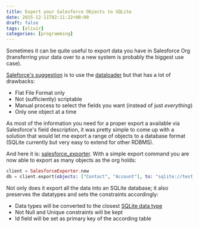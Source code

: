 ```yaml
---
title: Export your Salesforce Objects to SQLite
date: 2015-12-11T02:11:22+00:00
draft: false
tags: [elixir]
categories: [programming]
---
```


Sometimes it can be quite useful to export data you have in Salesforce Org (transferring your data over to a new system is probably the biggest use case).

[Saleforce's suggestion](https://help.salesforce.com/HTViewHelpDoc?id=exporting_data.htm) is to use the [dataloader](http://dataloader.io) but that has a lot of drawbacks:

- Flat File Format only
- Not (sufficiently) scriptable
- Manual process to select the fields you want (instead of just *everything*)
- Only one object at a time

As most of the information you need for a proper export a available via Salesforce's field description, it was pretty simple to come up with a solution that would let me export a range of objects to a database format (SQLite currently but very easy to extend for other RDBMS).

And here it is: [salesforce_exporter](github.com/propertybase/salesforce_exporter). With a simple export command you are now able to export as many objects as the org holds:

```elixir
client = SalesforceExporter.new
db = client.export(objects: ["Contact", "Account"], to: "sqlite://test.db")
```

Not only does it export all the data into an SQLite database; it also preserves the datatypes and sets the constraints accordingly:

- Data types will be converted to the closest [SQLite data type](https://www.sqlite.org/datatype3.html)
- Not Null and Unique constraints will be kept
- Id field will be set as primary key of the according table
